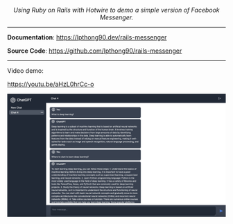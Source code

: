 <p align="center">
    <em>Using Ruby on Rails with Hotwire to demo a simple version of Facebook Messenger.</em>
</p>

---

**Documentation**: <a href="https://lpthong90.dev/rails-messenger" target="_blank">https://lpthong90.dev/rails-messenger</a>

**Source  Code**: <a href="https://github.com/lpthong90/rails-messenger" target="_blank">https://github.com/lpthong90/rails-messenger</a>

---

Video demo:

https://youtu.be/aHzL0hrCc-o

[![Video Title](https://github.com/lpthong90/django-chatgpt/blob/8c8955049586b530f8525c8c417672de9b958026/assets/images/3_chat_2.png)](https://youtu.be/aHzL0hrCc-o "[DEMO] Django ChatGPT")
